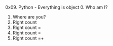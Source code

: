 0x09. Python - Everything is object
0. Who am I?
1. Where are you?
2. Right count
3. Right count =
4. Right count =
5. Right count =+
